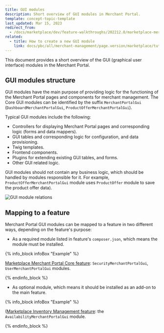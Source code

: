 ```yaml
---
title: GUI modules
description: Short overview of GUI modules in Merchant Portal.
template: concept-topic-template
last_updated: Mar 15, 2023
redirect_from:
  - /docs/marketplace/dev/feature-walkthroughs/202212.0/marketplace-merchant-portal-core-feature-walkthrough/gui-modules-concept.html
related:
  - title: How to create a new GUI module
    link: docs/pbc/all/merchant-management/page.version/marketplace/tutorials-and-howtos/create-gui-modules.html
---
```


This document provides a short overview of the GUI (graphical user interface) modules in the Merchant Portal.

## GUI modules structure

GUI modules have the main purpose of providing logic for the functioning of the Merchant Portal pages and components for merchant management. The Core GUI modules can be identified by the suffix `MerchantPortalGui` (`DashboardMerchantPortalGui`, `ProductOfferMerchantPortalGui`).

Typical GUI modules include the following:
- Controllers for displaying Merchant Portal pages and corresponding logic (forms and data mappers).
- GUI tables and corresponding logic for configuration, and data provisioning.
- Twig templates.
- Frontend components.
- Plugins for extending existing GUI tables, and forms.
- Other GUI related logic.

GUI modules should not contain any business logic, which should be handled by modules responsible for it. For example, `ProductOfferMerchantPortalGui` module uses `ProductOffer` module to save the product offer data).

![GUI module relations](https://confluence-connect.gliffy.net/embed/image/58cb446e-2bd7-4e34-a9fd-6eb401917d31.png?utm_medium=live&utm_source=custom)

## Mapping to a feature

Merchant Portal GUI modules can be mapped to a feature in two different ways, depending on the feature's purpose:

- As a required module listed in feature's `composer.json`, which means the module must be installed.

{% info_block infoBox "Example" %}

[Marketplace Merchant Portal Core feature](https://github.com/spryker-feature/marketplace-merchantportal-core): `SecurityMerchantPortalGui`, `UserMerchantPortalGui` modules.

{% endinfo_block %}

- As optional module, which means it should be installed as an add-on to the main feature.

{% info_block infoBox "Example" %}

([Marketplace Inventory Management feature](https://github.com/spryker-feature/marketplace-inventory-management): the `AvailabilityMerchantPortalGui` module.

{% endinfo_block %}
